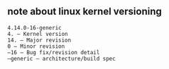 ## note about linux kernel versioning
```
4.14.0-16-generic
4. – Kernel version
14. – Major revision
0 – Minor revision
–16 – Bug fix/revision detail
–generic — architecture/build spec
```
